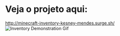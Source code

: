 <h1>Veja o projeto aqui:</h1>

http://minecraft-inventory-kesney-mendes.surge.sh/
<img src="./src/assets/ezgif.com-gif-maker.gif" alt="Inventory Demonstration Gif"/>
